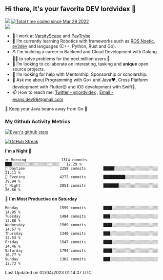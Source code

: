 ## Hi there, It's your favorite DEV lordvidex 👋
<img src="https://komarev.com/ghpvc/?username=lordvidex&label=Views&color=blue&style=plastic" /> <a href="https://wakatime.com/@0e56db35-d16b-410a-acc0-4085055304bf"><img src="https://wakatime.com/badge/user/0e56db35-d16b-410a-acc0-4085055304bf.svg" alt="Total time coded since Mar 29 2022" /></a>  
![](https://github-profile-trophy.vercel.app/?username=lordvidex)
- 🔭 I work at [VarsityScape](https://varsityscape.com) and [PayTrybe](https://www.paytrybe.com)
- 🌱 I’m currently learning Robotics with frameworks such as [ROS Noetic](ros.org), [ev3dev](www.ev3dev.org) and languages (C++, Python, Rust and Go).
- ⛏️ I'm building a career in Backend and Cloud Development with Golang 🧙🏼 to solve problems for the next million users 🤌
- 👯 I’m looking to collaborate on interesting, tasking and **unique** open source projects.
- 🤔 I’m looking for help with Mentorship, Sponsorship or scholarship.
- 💬 Ask me about Programming with Go⚡️ and Java❤️, Cross Platform development with Flutter😍 and iOS development with Swift🚀.
- 📫 How to reach me: [Twitter - @lordvidex](https://twitter.com/lordvidex) , [Email - evans.dev99@gmail.com](mailto:evans.dev99@gmail.com?body=Hello%20Evans,)
  
    
🎤 Keep your Java beans away from Go 🌚
  
  
### My Github Activity Metrics
<div>
<!-- <a href="https://github.com/lordvidex">
  <img src="https://github-readme-stats.vercel.app/api/top-langs/?username=lordvidex&theme=light" />
</a>    -->
<!-- [![Top Langs](https://github-readme-stats.vercel.app/api/top-langs/?username=lordvidex)](https://github.com/lordvidex/)  -->
<a href="https://github.com/lordvidex">
 <img src="https://github-readme-stats.vercel.app/api?username=lordvidex&show_icons=true&theme=light&line_height=27" alt="Evan's github stats"/>
</a>
</div>

[![GitHub Streak](https://github-readme-streak-stats.herokuapp.com?user=lordvidex&theme=github-dark&hide_border=true)](https://git.io/streak-stats)

<!--
  <a href="https://github.com/iampawan/FlutterExampleApps">
    <img align="center" src="https://github-readme-stats.vercel.app/api/pin/?username=iampawan&repo=FlutterExampleApps&theme=light" />

  </a>
  <a href="https://github.com/iampawan/VelocityX">
   <img align="center" src="https://github-readme-stats.vercel.app/api/pin/?username=iampawan&repo=VelocityX&theme=light" />
  </a>
-->
<!--START_SECTION:waka-->
**I'm a Night 🦉** 

```text
🌞 Morning                1314 commits        ███░░░░░░░░░░░░░░░░░░░░░░   12.29 % 
🌆 Daytime                2258 commits        █████░░░░░░░░░░░░░░░░░░░░   21.11 % 
🌃 Evening                4272 commits        ██████████░░░░░░░░░░░░░░░   39.94 % 
🌙 Night                  2851 commits        ███████░░░░░░░░░░░░░░░░░░   26.66 % 
```
📅 **I'm Most Productive on Saturday** 

```text
Monday                   1599 commits        ████░░░░░░░░░░░░░░░░░░░░░   14.95 % 
Tuesday                  1484 commits        ███░░░░░░░░░░░░░░░░░░░░░░   13.88 % 
Wednesday                1569 commits        ████░░░░░░░░░░░░░░░░░░░░░   14.67 % 
Thursday                 1340 commits        ███░░░░░░░░░░░░░░░░░░░░░░   12.53 % 
Friday                   1547 commits        ████░░░░░░░░░░░░░░░░░░░░░   14.46 % 
Saturday                 1794 commits        ████░░░░░░░░░░░░░░░░░░░░░   16.77 % 
Sunday                   1362 commits        ███░░░░░░░░░░░░░░░░░░░░░░   12.73 % 
```



 Last Updated on 02/04/2023 01:14:07 UTC
<!--END_SECTION:waka-->
